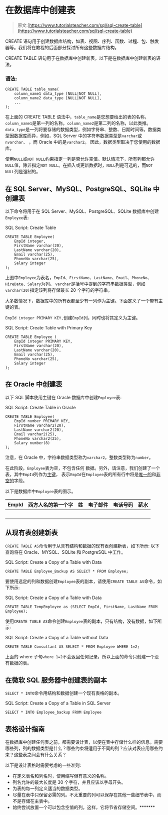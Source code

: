 # 在数据库中创建表

> 原文:[https://www.tutorialsteacher.com/sql/sql-create-table](https://www.tutorialsteacher.com/sql/sql-create-table)

CREATE 语句用于创建数据库结构，如表、视图、序列、函数、过程、包、触发器等。我们将在教程的后面部分探讨所有这些数据库结构。

CREATE TABLE 语句用于在数据库中创建新表。以下是在数据库中创建新表的语法。

### 语法:

```
CREATE TABLE table_name(
    column_name1 data_type [NULL|NOT NULL],
    column_name2 data_type [NULL|NOT NULL],
    ...
); 
```

在上面的 CREATE TABLE 语法中，`table_name`是您想要给出的表的名称，`column_name1`是第一列的名称，`column_name2`是第二列的名称，以此类推。 `data_type`是一列将要存储的数据类型，例如字符串、整数、日期时间等。数据类型因数据库而异，例如，SQL Server 中的字符串数据类型是`varchar`或`nvarchar`、 ，而 Oracle 中的是`varchar2`。 因此，数据类型取决于您使用的数据库。

使用`NULL`或`NOT NULL`约束指定一列是否允许[空值](/sql/sql-null-value)。默认情况下，所有列都允许`NULL`值，除非指定`NOT NULL`。在插入或更新数据时，`NULL`列是可选的，而`NOT NULL`列是强制的。

## 在 SQL Server、MySQL、PostgreSQL、SQLite 中创建表

以下命令将用于在 SQL Server、MySQL、PostgreSQL、SQLite 数据库中创建`Employee`表:

SQL Script: Create Table 

```
CREATE TABLE Employee(
    EmpId integer, 
    FirstName varchar(20), 
    LastName varchar(20), 
    Email varchar(25), 
    PhoneNo varchar(25), 
    Salary integer
); 
```

上图中`Employee`为表名，`EmpId`、`FirstName`、`LastName`、`Email`、`PhoneNo`、`HireDate`、`Salary`为列。 `varchar`是括号中提到的字符串数据类型，例如`varchar(20)`指定该列将存储最长 20 个字符的字符串。

大多数情况下，数据库中的所有表都至少有一列作为主键。下面定义了一个带有主键的表。

`EmpId integer PRIMARY KEY,`创建`EmpId`列，同时也将其定义为主键。

SQL Script: Create Table with Primary Key 

```
CREATE TABLE Employee (
    EmpId integer PRIMARY KEY, 
    FirstName varchar(20), 
    LastName varchar(20), 
    Email varchar(25), 
    PhoneNo varchar(25), 
    Salary integer
); 
```

## 在 Oracle 中创建表

以下 SQL 脚本使用主键在 Oracle 数据库中创建`Employee`表:

SQL Script: Create Table in Oracle 

```
CREATE TABLE Employee(
    EmpId number PRIMARY KEY,
    FirstName varchar2(20),
    LastName varchar2(20),
    Email varchar2(25),
    PhoneNo varchar2(25),
    Salary number(8)
); 
```

注意，在 Oracle 中，字符串数据类型称为`varchar2`，整数类型称为`number`。

在此阶段，`Employee`表为空，不包含任何 数据。另外，请注意，我们创建了一个表，其中`EmpId`列作为[主键](#)， 表示`EmpId`在`Employee`表的所有行中将是[唯一的](#)和[非空的](#)字段。

以下是数据库中`Employee`表的图示。

| EmpId | 西方人名的第一个字 | 姓 | 电子邮件 | 电话号码 | 薪水 |
| --- | --- | --- | --- | --- | --- |
|   |   |   |   |   |   |

## 从现有表创建新表

`CREATE TABLE AS`命令用于从具有结构和数据的现有表创建新表，如下所示: 以下查询将在 Oracle、MYSQL、SQLite 和 PostgreSQL 中工作。

SQL Script: Create a Copy of a Table with Data 

```
CREATE TABLE Employee_Backup AS SELECT * FROM Employee; 
```

要使用选定的列和数据创建`Employee`表的副本，请使用`CREATE TABLE AS`命令，如下所示:

SQL Script: Create a Copy of a Table with Data 

```
CREATE TABLE TempEmployee as (SELECT EmpId, FirstName, LastName FROM Employee); 
```

使用`CREATE TABLE AS`命令创建`Employee`表的副本，只有结构，没有数据，如下所示:

SQL Script: Create a Copy of a Table without Data 

```
CREATE TABLE Consultant AS SELECT * FROM Employee WHERE 1=2; 
```

上面的 where 子句`where 1=2`不会返回任何记录，所以上面的命令只创建一个没有数据的表。

## 在微软 SQL 服务器中创建表的副本

`SELECT * INTO`命令用结构和数据创建一个现有表格的副本。

SQL Script: Create a Copy of a Table in SQL Server 

```
SELECT * INTO Employee_backup FROM Employee 
```

## 表格设计指南

在数据库中创建任何表之前，都需要设计表，以便在表中存储什么样的信息。需要哪些列，列的数据类型是什么？哪些约束将适用于不同的列？应该对表应用哪些约束？这些表之间会有什么关系？

以下是设计表格时需要考虑的一些准则:

*   在定义表名和列名时，使用缩写但有意义的名称。
*   列名允许的最大长度是 30 个字符，并且应该以字母开头。
*   为表的每一列定义适当的数据类型。
*   尽量在表中只保留必需的列。不太重要的列可以保存在其他一些细节表中，而不是存储在主表中。
*   始终尝试放置一个可以包含空值的列。这样，它将节省存储空间。*******